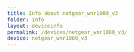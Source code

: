 ```yaml
---
title: Info about netgear_wnr1000_v3
folder: info
layout: deviceinfo
permalink: /devices/netgear_wnr1000_v3/
device: netgear_wnr1000_v3
---
```

